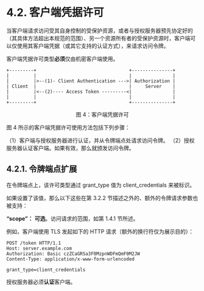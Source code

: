 # 4.2. 客户端凭据许可

当客户端请求访问受其自身控制的受保护资源，或者与授权服务器预先协定好的（其具体方法超出本规范的范围）、另一个资源所有者的受保护资源时，客户端可以仅使用其客户端凭据（或其它支持的认证方式），来请求访问令牌。

客户端凭据许可类型**必须**仅由机密客户端使用。

```
+---------+                                  +---------------+
|         |                                  |               |
|         |>--(1)- Client Authentication --->| Authorization |
| Client  |                                  |     Server    |
|         |<--(2)---- Access Token ---------<|               |
|         |                                  |               |
+---------+                                  +---------------+
```

<p align="center">图 4：客户端凭据许可</p>

图 4 所示的客户端凭据许可使用方法包括下列步骤：

（1）客户端与授权服务器进行认证，并从令牌端点处请求访问令牌。
（2）授权服务器认证客户端。如果有效，那么就颁发访问令牌。

## 4.2.1. 令牌端点扩展

在令牌端点上，该许可类型通过 grant_type 值为 client_credentials 来被标识。

如果设置了该值，那么以下这些在第 3.2.2 节描述之外的、额外的令牌请求参数也被支持：

**“scope”：** **可选**。访问请求的范围，如第 1.4.1 节所述。

例如，客户端使用 TLS 发起如下的 HTTP 请求（额外的换行符仅为展示目的）：

```http
POST /token HTTP/1.1
Host: server.example.com
Authorization: Basic czZCaGRSa3F0MzpnWDFmQmF0M2JW
Content-Type: application/x-www-form-urlencoded

grant_type=client_credentials
```

授权服务器必须**认证**客户端。
